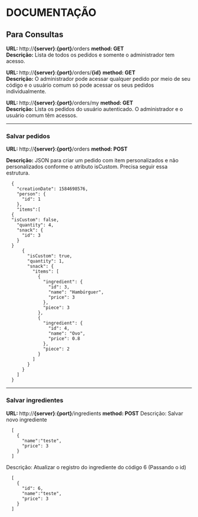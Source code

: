 # DOCUMENTAÇÃO

<h2>Para Consultas</h2>

<b>URL: </b> http://<b>{server}</b>:<b>{port}</b>/orders  <b>method: GET</b>
<br /> <b>Descrição:</b> Lista de todos os pedidos e somente o administrador tem acesso. 

<b>URL: </b> http://<b>{server}</b>:<b>{port}</b>/orders/<b>{id}</b>  <b>method: GET</b>
<br /> <b>Descrição:</b> O administrador pode acessar qualquer pedido por meio de seu código e o usuário comum só pode acessar os seus pedidos individualmente. 

<b>URL: </b> http://<b>{server}</b>:<b>{port}</b>/orders/my  <b>method: GET</b>
<br /> <b>Descrição:</b> Lista os pedidos do usuário autenticado. O administrador e o usuário comum têm acessos. 

<hr />
<h3>Salvar pedidos</h3>
  
<b>URL: </b> http://<b>{server}</b>:<b>{port}</b>/orders  <b>method: POST</b>

<b>Descrição:</b> JSON para criar um pedido com item personalizados e não personalizados conforme o atributo isCustom. Precisa seguir essa estrutura. 

```
  {
    "creationDate": 1584698576,
    "person": {
      "id": 1
    },
    "items":[
  {
  "isCustom": false,
    "quantity": 4,
    "snack": { 
      "id": 3
    }
  }
      {
        "isCustom": true,
        "quantity": 1,
        "snack": { 
          "items": [
            {
              "ingredient": {
                "id": 3,
                "name": "Hambúrguer",
                "price": 3							
              },
              "piece": 3
            },
            { 
              "ingredient": {
                "id": 4,
                "name": "Ovo",
                "price": 0.8							
              },
              "piece": 2
            }
          ]
        }
      }
    ]
  }
```

<hr />
<h3>Salvar ingredientes</h3>
  
<b>URL: </b> http://<b>{server}</b>:<b>{port}</b>/ingredients   <b>method: POST</b>
Descrição: Salvar novo ingrediente

```
  [
    {
      "name":"teste",
      "price": 3
    }
  ]
```

Descrição: Atualizar o registro do ingrediente do código 6 (Passando o id)

```
  [
    {
      "id": 6,
      "name":"teste",
      "price": 3
    }
  ]
```

